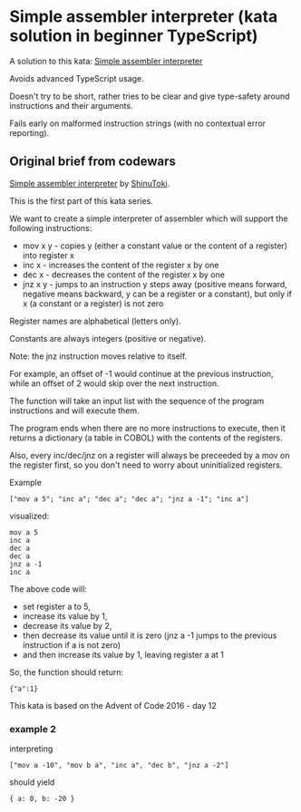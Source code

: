 # Simple assembler interpreter (kata solution in beginner TypeScript)

A solution to this kata: [Simple assembler interpreter](https://www.codewars.com/kata/58e24788e24ddee28e000053)

Avoids advanced TypeScript usage.

Doesn't try to be short, rather tries to be clear and give type-safety around instructions and their arguments.

Fails early on malformed instruction strings (with no contextual error reporting).

## Original brief from codewars

[Simple assembler interpreter](https://www.codewars.com/kata/58e24788e24ddee28e000053) by [ShinuToki](https://www.codewars.com/users/ShinuToki).

This is the first part of this kata series.

We want to create a simple interpreter of assembler which will
support the following instructions:

-   mov x y - copies y (either a constant value or the content of a register) into register x
-   inc x - increases the content of the register x by one
-   dec x - decreases the content of the register x by one
-   jnz x y - jumps to an instruction y steps away (positive means forward, negative means backward, y can be a register or a constant), but only if x (a constant or a register) is not zero

Register names are alphabetical (letters only).

Constants are always integers (positive or negative).

Note: the jnz instruction moves relative to itself.

For example, an offset of -1 would continue at the previous instruction,
while an offset of 2 would skip over the next instruction.

The function will take an input list with the sequence of the program
instructions and will execute them.

The program ends when there are no more instructions to execute,
then it returns a dictionary (a table in COBOL) with the contents
of the registers.

Also, every inc/dec/jnz on a register will always be preceeded by a
mov on the register first, so you don't need to worry about
uninitialized registers.

Example

```
["mov a 5"; "inc a"; "dec a"; "dec a"; "jnz a -1"; "inc a"]
```

visualized:

```
mov a 5
inc a
dec a
dec a
jnz a -1
inc a
```

The above code will:

-   set register a to 5,
-   increase its value by 1,
-   decrease its value by 2,
-   then decrease its value until it is zero (jnz a -1 jumps to the previous instruction if a is not zero)
-   and then increase its value by 1, leaving register a at 1

So, the function should return:

`{"a":1}`

This kata is based on the Advent of Code 2016 - day 12

### example 2

interpreting

```
["mov a -10", "mov b a", "inc a", "dec b", "jnz a -2"]
```

should yield

```
{ a: 0, b: -20 }
```
